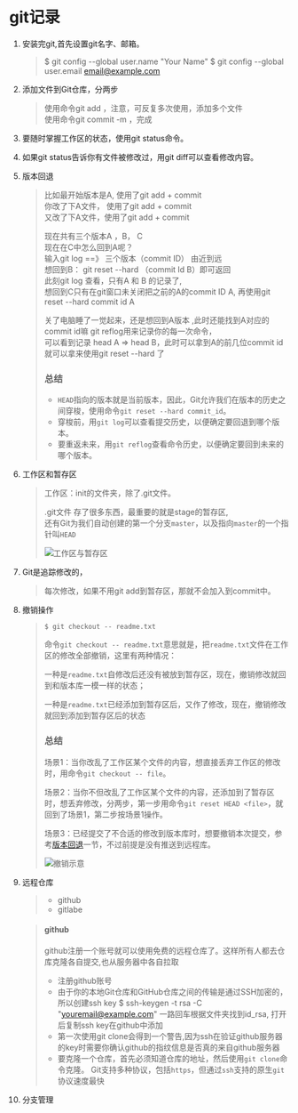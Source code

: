 # git记录

1. 安装完git,首先设置git名字、邮箱。

   > $ git config --global user.name "Your Name"
   > $ git config --global user.email [email@example.com](mailto:email@example.com)

2. 添加文件到Git仓库，分两步

   > 使用命令git add <file>，注意，可反复多次使用，添加多个文件  
   > 使用命令git commit -m <message>，完成

3. 要随时掌握工作区的状态，使用git status命令。

4. 如果git status告诉你有文件被修改过，用git diff可以查看修改内容。

5. 版本回退

   > 比如最开始版本是A, 使用了git add + commit  
   > 你改了下A文件， 使用了git add + commit  
   > 又改了下A文件，使用了git add + commit  
   >
   > 现在共有三个版本A ，B， C   
   > 现在在C中怎么回到A呢？  
   > 输入git log ==》 三个版本（commit ID） 由近到远  
   > 想回到B： git reset --hard （commit Id B）即可返回  
   > 此刻git log 查看，只有A 和 B 的记录了,  
   > 想回到C只有在git窗口未关闭把之前的A的commit ID A, 再使用git reset --hard commit id A
   >
   > 关了电脑睡了一觉起来，还是想回到A版本 ,此时还能找到A对应的commit id嘛
   > git reflog用来记录你的每一次命令，  
   > 可以看到记录  head A  => head B，此时可以拿到A的前几位commit id
   > 就可以拿来使用git reset --hard 了
   >
   > ### 总结
   >
   > - `HEAD`指向的版本就是当前版本，因此，Git允许我们在版本的历史之间穿梭，使用命令`git reset --hard commit_id`。
   > - 穿梭前，用`git log`可以查看提交历史，以便确定要回退到哪个版本。
   > - 要重返未来，用`git reflog`查看命令历史，以便确定要回到未来的哪个版本。

6. 工作区和暂存区

   > 工作区：init的文件夹，除了.git文件。  
   >
   > .git文件 存了很多东西，最重要的就是stage的暂存区,  
   > 还有Git为我们自动创建的第一个分支`master`，以及指向`master`的一个指针叫`HEAD`  
   >
   > ![工作区与暂存区](C:\Users\zzZZ-ssq~~\Desktop\git\img\01.png)

7. Git是追踪修改的，  

   > 每次修改，如果不用git add到暂存区，那就不会加入到commit中。

8. 撤销操作

   > ```
   > $ git checkout -- readme.txt
   > ```
   >
   > 命令`git checkout -- readme.txt`意思就是，把`readme.txt`文件在工作区的修改全部撤销，这里有两种情况：
   >
   > 一种是`readme.txt`自修改后还没有被放到暂存区，现在，撤销修改就回到和版本库一模一样的状态；
   >
   > 一种是`readme.txt`已经添加到暂存区后，又作了修改，现在，撤销修改就回到添加到暂存区后的状态
   >
   > ### 总结
   >
   > 场景1：当你改乱了工作区某个文件的内容，想直接丢弃工作区的修改时，用命令`git checkout -- file`。
   >
   > 场景2：当你不但改乱了工作区某个文件的内容，还添加到了暂存区时，想丢弃修改，分两步，第一步用命令`git reset HEAD <file>`，就回到了场景1，第二步按场景1操作。
   >
   > 场景3：已经提交了不合适的修改到版本库时，想要撤销本次提交，参考[版本回退](https://www.liaoxuefeng.com/wiki/896043488029600/897013573512192)一节，不过前提是没有推送到远程库。
   >
   > ![撤销示意](C:\Users\zzZZ-ssq~~\Desktop\git\img\02.png)

9. 远程仓库

   > - github
   > - gitlabe

   > #### github
   >
   > github注册一个账号就可以使用免费的远程仓库了。这样所有人都去仓库克隆各自提交,也从服务器中各自拉取
   >
   > - 注册github账号
   > - 由于你的本地Git仓库和GitHub仓库之间的传输是通过SSH加密的，所以创建ssh key
   >   $ ssh-keygen -t rsa -C "youremail@example.com" 一路回车根据文件夹找到id_rsa,
   >   打开后复制ssh key在github中添加
   > - 第一次使用git clone会得到一个警告,因为ssh在验证github服务器的key时需要你确认github的指纹信息是否真的来自github服务器
   > - 要克隆一个仓库，首先必须知道仓库的地址，然后使用`git clone`命令克隆。
   >   Git支持多种协议，包括`https`，但通过`ssh`支持的原生`git`协议速度最快

10. 分支管理
